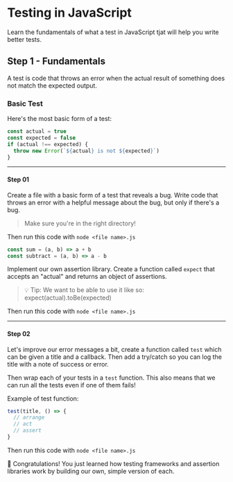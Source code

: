 # Testing in JavaScript

Learn the fundamentals of what a test in JavaScript tjat will help you write better tests.

## Step 1 - Fundamentals

A test is code that throws an error when the actual result of something does not match the expected output.

### Basic Test

Here's the most basic form of a test:

```js
const actual = true
const expected = false
if (actual !== expected) {
  throw new Error(`${actual} is not ${expected}`)
}
```

---

#### Step 01

Create a file with a basic form of a test that reveals a bug.
Write code that throws an error with a helpful message about the bug, but only if there's a bug.

> Make sure you're in the right directory!

Then run this code with `node <file name>.js`

```js
const sum = (a, b) => a + b
const subtract = (a, b) => a - b
```

Implement our own assertion library.
Create a function called `expect` that accepts an "actual" and returns an object of assertions.

> 💡 Tip: We want to be able to use it like so: expect(actual).toBe(expected)

Then run this code with `node <file name>.js`

---

#### Step 02

Let's improve our error messages a bit, create a function called `test` which can be given a title and a callback. Then add a try/catch so you can log the title with a note of success or error.

Then wrap each of your tests in a `test` function. This also means that we can run all the tests even if one of them fails!

Example of test function:

```js
test(title, () => {
  // arrange
  // act
  // assert
}
```

Then run this code with `node <file name>.js`

🎉 Congratulations! You just learned how testing frameworks and assertion libraries work by building our own, simple version of each.

